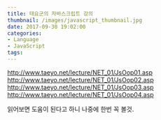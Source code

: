 ```yaml
---
title: 태요군의 자바스크립트 강의
thumbnail: /images/javascript_thumbnail.jpg
date: 2017-09-30 19:02:00
categories:
- Language
- JavaScript
tags:
---
```

http://www.taeyo.net/lecture/NET_01/JsOop01.asp
http://www.taeyo.net/lecture/NET_01/JsOop02.asp
http://www.taeyo.net/lecture/NET_01/JsOop03.asp
http://www.taeyo.net/lecture/NET_01/JsOop04.asp

읽어보면 도움이 된다고 하니 나중에 한번 꼭 볼것.
